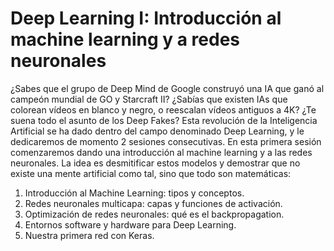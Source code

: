 # Deep Learning I: Introducción al machine learning y a redes neuronales

¿Sabes que el grupo de Deep Mind de Google construyó una IA que ganó al campeón mundial de GO y Starcraft II? ¿Sabías que existen IAs que colorean vídeos en blanco y negro, o reescalan vídeos antiguos a 4K? ¿Te suena todo el asunto de los Deep Fakes? Esta revolución de la Inteligencia Artificial se ha dado dentro del campo denominado Deep Learning, y le dedicaremos de momento 2 sesiones consecutivas. En esta primera sesión comenzaremos dando una introducción al machine learning y a las redes neuronales. La idea es desmitificar estos modelos y demostrar que no existe una mente artificial como tal, sino que todo son matemáticas:
1.	Introducción al Machine Learning: tipos y conceptos.
2.	Redes neuronales multicapa: capas y funciones de activación.
3.	Optimización de redes neuronales: qué es el backpropagation.
4.	Entornos software y hardware para Deep Learning.
5.	Nuestra primera red con Keras.
